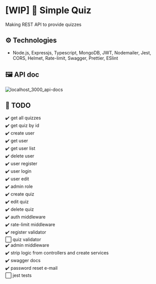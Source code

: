 # [WIP] 🚧 Simple Quiz
Making REST API to provide quizzes

## ⚙️ Technologies
- Node.js, Expressjs, Typescript, MongoDB, JWT, Nodemailer, Jest, CORS, Helmet, Rate-limit, Swagger, Prettier, ESlint

## 🖼️ API doc
![localhost_3000_api-docs](https://user-images.githubusercontent.com/64763336/174910658-d74e0c1c-f852-46cf-b716-fcd6d576bba8.png)



## 📑 TODO
✔️ get all quizzes  
✔️ get quiz by id  
✔️ create user  
✔️ get user  
✔️ get user list  
✔️ delete user  
✔️ user register  
✔️ user login  
✔️ user edit  
✔️ admin role  
✔️ create quiz  
✔️ edit quiz  
✔️ delete quiz  
✔️ auth middleware  
✔️ rate-limit middleware  
✔️ register validator  
⬜ quiz validator  
✔️ admin middleware  
✔️ strip logic from controllers and create services  
✔️ swagger docs  
✔️ password reset e-mail  
⬜ jest tests
